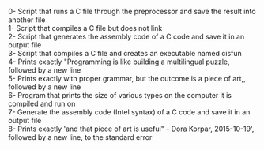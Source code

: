 0- Script that runs a C file through the preprocessor and save the result into another file</br>
1- Script that compiles a C file but does not link</br>
2- Script that generates the assembly code of a C code and save it in an output file</br>
3- Script that compiles a C file and creates an executable named cisfun</br>
4- Prints exactly "Programming is like building a multilingual puzzle, followed by a new line</br>
5- Prints exactly with proper grammar, but the outcome is a piece of art,, followed by a new line</br>
6- Program that prints the size of various types on the computer it is compiled and run on</br>
7- Generate the assembly code (Intel syntax) of a C code and save it in an output file</br>
8- Prints exactly 'and that piece of art is useful" - Dora Korpar, 2015-10-19', followed by a new line, to the standard error
